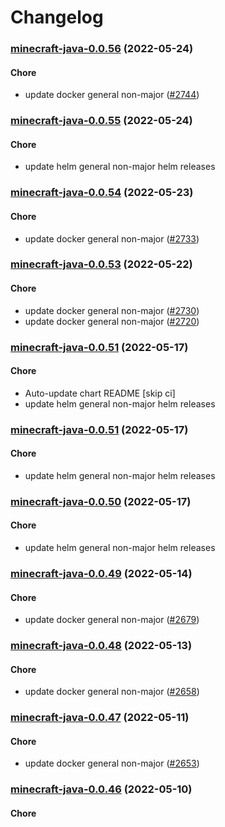 # Changelog<br>


<a name="minecraft-java-0.0.56"></a>
### [minecraft-java-0.0.56](https://github.com/truecharts/apps/compare/minecraft-java-0.0.55...minecraft-java-0.0.56) (2022-05-24)

#### Chore

* update docker general non-major ([#2744](https://github.com/truecharts/apps/issues/2744))



<a name="minecraft-java-0.0.55"></a>
### [minecraft-java-0.0.55](https://github.com/truecharts/apps/compare/minecraft-java-0.0.54...minecraft-java-0.0.55) (2022-05-24)

#### Chore

* update helm general non-major helm releases



<a name="minecraft-java-0.0.54"></a>
### [minecraft-java-0.0.54](https://github.com/truecharts/apps/compare/minecraft-java-0.0.53...minecraft-java-0.0.54) (2022-05-23)

#### Chore

* update docker general non-major ([#2733](https://github.com/truecharts/apps/issues/2733))



<a name="minecraft-java-0.0.53"></a>
### [minecraft-java-0.0.53](https://github.com/truecharts/apps/compare/minecraft-java-0.0.51...minecraft-java-0.0.53) (2022-05-22)

#### Chore

* update docker general non-major ([#2730](https://github.com/truecharts/apps/issues/2730))
* update docker general non-major ([#2720](https://github.com/truecharts/apps/issues/2720))



<a name="minecraft-java-0.0.51"></a>
### [minecraft-java-0.0.51](https://github.com/truecharts/apps/compare/minecraft-java-0.0.50...minecraft-java-0.0.51) (2022-05-17)

#### Chore

* Auto-update chart README [skip ci]
* update helm general non-major helm releases



<a name="minecraft-java-0.0.51"></a>
### [minecraft-java-0.0.51](https://github.com/truecharts/apps/compare/minecraft-java-0.0.50...minecraft-java-0.0.51) (2022-05-17)

#### Chore

* update helm general non-major helm releases



<a name="minecraft-java-0.0.50"></a>
### [minecraft-java-0.0.50](https://github.com/truecharts/apps/compare/minecraft-java-0.0.49...minecraft-java-0.0.50) (2022-05-17)

#### Chore

* update helm general non-major helm releases



<a name="minecraft-java-0.0.49"></a>
### [minecraft-java-0.0.49](https://github.com/truecharts/apps/compare/minecraft-java-0.0.48...minecraft-java-0.0.49) (2022-05-14)

#### Chore

* update docker general non-major ([#2679](https://github.com/truecharts/apps/issues/2679))



<a name="minecraft-java-0.0.48"></a>
### [minecraft-java-0.0.48](https://github.com/truecharts/apps/compare/minecraft-java-0.0.47...minecraft-java-0.0.48) (2022-05-13)

#### Chore

* update docker general non-major ([#2658](https://github.com/truecharts/apps/issues/2658))



<a name="minecraft-java-0.0.47"></a>
### [minecraft-java-0.0.47](https://github.com/truecharts/apps/compare/minecraft-java-0.0.46...minecraft-java-0.0.47) (2022-05-11)

#### Chore

* update docker general non-major ([#2653](https://github.com/truecharts/apps/issues/2653))



<a name="minecraft-java-0.0.46"></a>
### [minecraft-java-0.0.46](https://github.com/truecharts/apps/compare/minecraft-java-0.0.45...minecraft-java-0.0.46) (2022-05-10)

#### Chore
